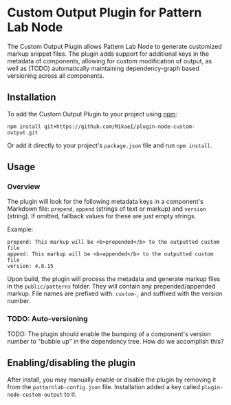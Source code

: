 # Custom Output Plugin for Pattern Lab Node

The Custom Output Plugin allows Pattern Lab Node to generate customized markup snippet files. The plugin adds support for additional keys in the metadata of components, allowing for custom modification of output, as well as (TODO) automatically maintaining dependency-graph based versioning across all components.

## Installation

To add the Custom Output Plugin to your project using [npm](http://npmjs.com/):

    npm install git+https://github.com/MikaeI/plugin-node-custom-output.git

Or add it directly to your project's `package.json` file and run `npm install`.

## Usage

### Overview

The plugin will look for the following metadata keys in a component's Markdown file: `prepend`, `append` (strings of text or markup) and `version` (string). If omitted, fallback values for these are just empty strings.


Example:

    prepend: This markup will be <b>prepended</b> to the outputted custom file
    append: This markup will be <b>appended</b> to the outputted custom file
    version: 4.8.15


Upon build, the plugin will process the metadata and generate markup files in the `public/patterns` folder. They will contain any prepended/appended markup. File names are prefixed with: `custom-`, and suffixed with the version number.

### TODO: Auto-versioning

TODO: The plugin should enable the bumping of a component's version number to "bubble up" in the dependency tree. How do we accomplish this?

## Enabling/disabling the plugin

After install, you may manually enable or disable the plugin by removing it from the `patternlab-config.json` file. Installation added a key called `plugin-node-custom-output` to it.
